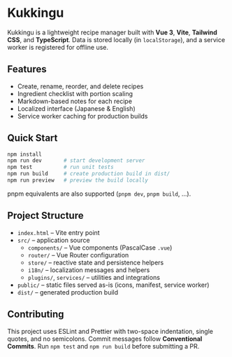 # Kukkingu

Kukkingu is a lightweight recipe manager built with **Vue 3**, **Vite**,
**Tailwind CSS**, and **TypeScript**. Data is stored locally (in
`localStorage`), and a service worker is registered for offline use.

## Features

- Create, rename, reorder, and delete recipes
- Ingredient checklist with portion scaling
- Markdown-based notes for each recipe
- Localized interface (Japanese & English)
- Service worker caching for production builds

## Quick Start

```bash
npm install
npm run dev       # start development server
npm test          # run unit tests
npm run build     # create production build in dist/
npm run preview   # preview the build locally
```

pnpm equivalents are also supported (`pnpm dev`, `pnpm build`, ...).

## Project Structure

- `index.html` – Vite entry point
- `src/` – application source
  - `components/` – Vue components (PascalCase `.vue`)
  - `router/` – Vue Router configuration
  - `store/` – reactive state and persistence helpers
  - `i18n/` – localization messages and helpers
  - `plugins/`, `services/` – utilities and integrations
- `public/` – static files served as-is (icons, manifest, service worker)
- `dist/` – generated production build

## Contributing

This project uses ESLint and Prettier with two-space indentation, single
quotes, and no semicolons. Commit messages follow **Conventional
Commits**. Run `npm test` and `npm run build` before submitting a PR.
